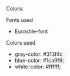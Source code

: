 Colors:

Fonts used

-   Eurostile-font

Colors used

-   gray-color: #313f4c
-   blue-color: #1ca9f9;
-   white-color: #ffffff;
